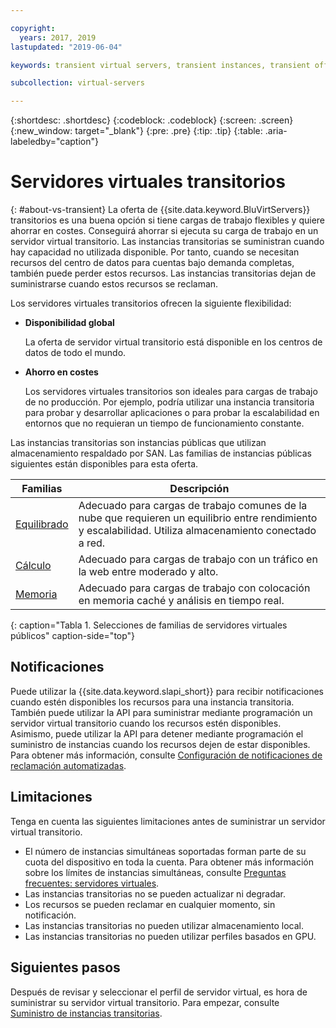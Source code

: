 ```yaml
---

copyright:
  years: 2017, 2019
lastupdated: "2019-06-04"

keywords: transient virtual servers, transient instances, transient offering, cost savings

subcollection: virtual-servers

---
```


{:shortdesc: .shortdesc}
{:codeblock: .codeblock}
{:screen: .screen}
{:new_window: target="_blank"}
{:pre: .pre}
{:tip: .tip}
{:table: .aria-labeledby="caption"}

# Servidores virtuales transitorios
{: #about-vs-transient}
La oferta de {{site.data.keyword.BluVirtServers}} transitorios es una buena opción si tiene cargas de trabajo flexibles y quiere ahorrar en costes. Conseguirá ahorrar si ejecuta su carga de trabajo en un servidor virtual transitorio. Las instancias transitorias se suministran cuando hay capacidad no utilizada disponible. Por tanto, cuando se necesitan recursos del centro de datos para cuentas bajo demanda completas, también puede perder estos recursos. Las instancias transitorias dejan de suministrarse cuando estos recursos se reclaman.   

Los servidores virtuales transitorios ofrecen la siguiente flexibilidad:

* **Disponibilidad global**

    La oferta de servidor virtual transitorio está disponible en los centros de datos de todo el mundo.

* **Ahorro en costes**

    Los servidores virtuales transitorios son ideales para cargas de trabajo de no producción. Por ejemplo, podría utilizar una instancia transitoria para probar y desarrollar aplicaciones o para probar la escalabilidad en entornos que no requieran un tiempo de funcionamiento constante.

Las instancias transitorias son instancias públicas que utilizan almacenamiento respaldado por SAN. Las familias de instancias públicas siguientes están disponibles para esta oferta.

| Familias  | Descripción                                                                                              |
| ----------------------- | -------------------------------------------------------------------------------------------------------- | 
| [Equilibrado](/docs/vsi?topic=virtual-servers-about-virtual-server-profiles#balanced) | Adecuado para cargas de trabajo comunes de la nube que requieren un equilibrio entre rendimiento y escalabilidad. Utiliza almacenamiento conectado a red.|
| [Cálculo](/docs/vsi?topic=virtual-servers-about-virtual-server-profiles#compute) | Adecuado para cargas de trabajo con un tráfico en la web entre moderado y alto.|
| [Memoria](/docs/vsi?topic=virtual-servers-about-virtual-server-profiles#memory)  | Adecuado para cargas de trabajo con colocación en memoria caché y análisis en tiempo real. |
{: caption="Tabla 1. Selecciones de familias de servidores virtuales públicos" caption-side="top"}

## Notificaciones
Puede utilizar la {{site.data.keyword.slapi_short}} para recibir notificaciones cuando estén disponibles los recursos para una instancia transitoria. También puede utilizar la API para suministrar mediante programación un servidor virtual transitorio cuando los recursos estén disponibles. Asimismo, puede utilizar la API para detener mediante programación el suministro de instancias cuando los recursos dejen de estar disponibles. Para obtener más información, consulte [Configuración de notificaciones de reclamación automatizadas](/docs/vsi?topic=virtual-servers-configuring-notifications-for-reclaims-of-transient-virtual-servers#configuring-notifications-for-reclaims-of-transient-virtual-servers).  

## Limitaciones
Tenga en cuenta las siguientes limitaciones antes de suministrar un servidor virtual transitorio.

* El número de instancias simultáneas soportadas forman parte de su cuota del dispositivo en toda la cuenta. Para obtener más información sobre los límites de instancias simultáneas, consulte [Preguntas frecuentes: servidores virtuales](/docs/vsi?topic=virtual-servers-faqs-virtual-servers#faqs-virtual-servers).
* Las instancias transitorias no se pueden actualizar ni degradar.
* Los recursos se pueden reclamar en cualquier momento, sin notificación.
* Las instancias transitorias no pueden utilizar almacenamiento local.
* Las instancias transitorias no pueden utilizar perfiles basados en GPU.


## Siguientes pasos

Después de revisar y seleccionar el perfil de servidor virtual, es hora de suministrar su servidor virtual transitorio. Para empezar, consulte [Suministro de instancias transitorias](/docs/vsi?topic=virtual-servers-ordering-vs-transient#ordering-vs-transient).

